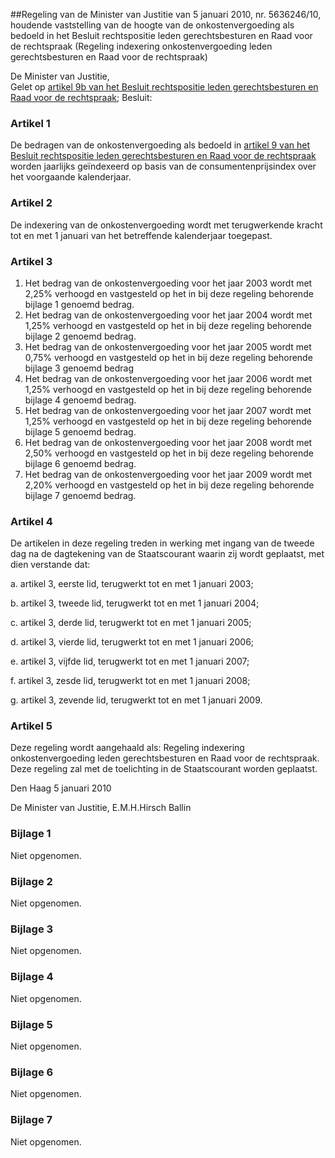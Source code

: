 <meta http-equiv='Content-Type' content='text/html; charset=utf-8' />

##Regeling van de Minister van Justitie van 5 januari 2010, nr. 5636246/10, houdende vaststelling van de hoogte van de onkostenvergoeding als bedoeld in het Besluit rechtspositie leden gerechtsbesturen en Raad voor de rechtspraak (Regeling indexering onkostenvergoeding leden gerechtsbesturen en Raad voor de rechtspraak)

De Minister van Justitie,  
Gelet op [artikel 9b van het Besluit rechtspositie leden gerechtsbesturen en Raad voor de rechtspraak](../../../../../../../../../../../AMvB/besluit/rechtspositie/leden/gerechtsbesturen/en/raad/voor/de/rechtspraak/BWBR0013131/README.md);
Besluit:    

### Artikel  1  

De bedragen van de onkostenvergoeding als bedoeld in [artikel 9 van het Besluit rechtspositie leden gerechtsbesturen en Raad voor de rechtspraak](../../../../../../../../../../../AMvB/besluit/rechtspositie/leden/gerechtsbesturen/en/raad/voor/de/rechtspraak/BWBR0013131/README.md) worden jaarlijks geïndexeerd op basis van de consumentenprijsindex over het voorgaande kalenderjaar.  

### Artikel  2  

De indexering van de onkostenvergoeding wordt met terugwerkende kracht tot en met 1 januari van het betreffende kalenderjaar toegepast.  

### Artikel  3  

1.  Het bedrag van de onkostenvergoeding voor het jaar 2003 wordt met 2,25% verhoogd en vastgesteld op het in bij deze regeling behorende bijlage 1 genoemd bedrag.   
2.  Het bedrag van de onkostenvergoeding voor het jaar 2004 wordt met 1,25% verhoogd en vastgesteld op het in bij deze regeling behorende bijlage 2 genoemd bedrag.   
3.  Het bedrag van de onkostenvergoeding voor het jaar 2005 wordt met 0,75% verhoogd en vastgesteld op het in bij deze regeling behorende bijlage 3 genoemd bedrag   
4.  Het bedrag van de onkostenvergoeding voor het jaar 2006 wordt met 1,25% verhoogd en vastgesteld op het in bij deze regeling behorende bijlage 4 genoemd bedrag.   
5.  Het bedrag van de onkostenvergoeding voor het jaar 2007 wordt met 1,25% verhoogd en vastgesteld op het in bij deze regeling behorende bijlage 5 genoemd bedrag.   
6.  Het bedrag van de onkostenvergoeding voor het jaar 2008 wordt met 2,50% verhoogd en vastgesteld op het in bij deze regeling behorende bijlage 6 genoemd bedrag.   
7.  Het bedrag van de onkostenvergoeding voor het jaar 2009 wordt met 2,20% verhoogd en vastgesteld op het in bij deze regeling behorende bijlage 7 genoemd bedrag.   

### Artikel  4  

De artikelen in deze regeling treden in werking met ingang van de tweede dag na de dagtekening van de Staatscourant waarin zij wordt geplaatst, met dien verstande dat: 

a. artikel 3, eerste lid, terugwerkt tot en met 1 januari 2003;  

b. artikel 3, tweede lid, terugwerkt tot en met 1 januari 2004;  

c. artikel 3, derde lid, terugwerkt tot en met 1 januari 2005;  

d. artikel 3, vierde lid, terugwerkt tot en met 1 januari 2006;  

e. artikel 3, vijfde lid, terugwerkt tot en met 1 januari 2007;  

f. artikel 3, zesde lid, terugwerkt tot en met 1 januari 2008;  

g. artikel 3, zevende lid, terugwerkt tot en met 1 januari 2009.    

### Artikel  5  

Deze regeling wordt aangehaald als: Regeling indexering onkostenvergoeding leden gerechtsbesturen en Raad voor de rechtspraak.  
Deze regeling zal met de toelichting in de Staatscourant worden geplaatst.   

Den Haag 
5 januari 2010   

De 
Minister van Justitie, 
E.M.H.Hirsch Ballin  

### Bijlage  1  

Niet opgenomen.  

### Bijlage  2  

Niet opgenomen.  

### Bijlage  3  

Niet opgenomen.  

### Bijlage  4  

Niet opgenomen.  

### Bijlage  5  

Niet opgenomen.  

### Bijlage  6  

Niet opgenomen.  

### Bijlage  7  

Niet opgenomen.  
